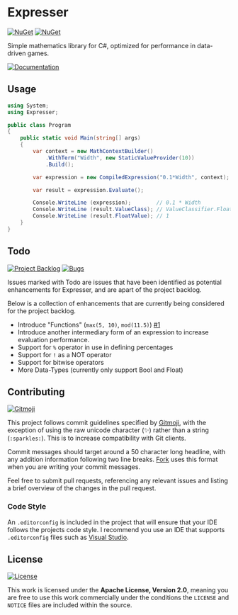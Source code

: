 # Expresser

[![NuGet](https://img.shields.io/nuget/v/Expresser.svg)](https://www.nuget.org/packages/expresser) [![NuGet](https://img.shields.io/nuget/dt/expresser.svg)](https://www.nuget.org/packages/expresser)

Simple mathematics library for C#, optimized for performance in data-driven games.

[![Documentation](https://img.shields.io/badge/-Documentation-278bce.svg)](https://github.com/Fydar/Expresser/wiki/Expresser)

## Usage

```csharp
using System;
using Expresser;

public class Program
{
    public static void Main(string[] args)
    {
        var context = new MathContextBuilder()
            .WithTerm("Width", new StaticValueProvider(10))
            .Build();

        var expression = new CompiledExpression("0.1*Width", context);

        var result = expression.Evaluate();

        Console.WriteLine (expression);        // 0.1 * Width
        Console.WriteLine (result.ValueClass); // ValueClassifier.Float
        Console.WriteLine (result.FloatValue); // 1
    }
}
```

## Todo

[![Project Backlog](https://img.shields.io/github/issues/Fydar/Expresser/todo.svg?color=%2384c649&label=Todo%20List)](https://github.com/Fydar/Expresser/issues?q=is%3Aissue+is%3Aopen+label%3Atodo)
[![Bugs](https://img.shields.io/github/issues/Fydar/Expresser/bug.svg?color=%23c66649&label=Bugs)](https://github.com/Fydar/Expresser/issues?q=is%3Aissue+is%3Aopen+label%3Abug)

Issues marked with Todo are issues that have been identified as potential enhancements for Expresser, and are apart of the project backlog.

Below is a collection of enhancements that are currently being considered for the project backlog.

- Introduce "Functions" (`max(5, 10)`, `mod(11.5)`) [#1](https://github.com/Fydar/Expresser/issues/1)
- Introduce another intermediary form of an expression to increase evaluation performance.
- Support for `%` operator in use in defining percentages
- Support for `!` as a NOT operator
- Support for bitwise operators
- More Data-Types (currently only support Bool and Float)

## Contributing

[![Gitmoji](https://img.shields.io/badge/gitmoji-%20😜%20😍-FFDD67.svg)](https://gitmoji.carloscuesta.me)

This project follows commit guidelines specified by [Gitmoji](https://gitmoji.carloscuesta.me), with the exception of using the raw unicode character (✨) rather than a string (`:sparkles:`). This is to increase compatibility with Git clients.

Commit messages should target around a 50 character long headline, with any addition information following two line breaks. [Fork](https://git-fork.com/) uses this format when you are writing your commit messages.

Feel free to submit pull requests, referencing any relevant issues and listing a brief overview of the changes in the pull request.

### Code Style

An `.editorconfig` is included in the project that will ensure that your IDE follows the projects code style. I recommend you use an IDE that supports `.editorconfig` files such as [Visual Studio](https://visualstudio.microsoft.com/).

## License

[![License](https://img.shields.io/github/license/Fydar/Expresser.svg)](https://github.com/Fydar/Expresser/blob/master/LICENSE)

This work is licensed under the **Apache License, Version 2.0**, meaning you are free to use this work commercially under the conditions the `LICENSE` and `NOTICE` files are included within the source.
